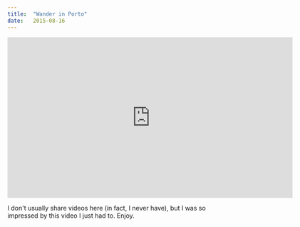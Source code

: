 ```yaml
---
title:  "Wander in Porto"
date:   2015-08-16
---
```


<iframe src="https://player.vimeo.com/video/134719869" width="640" height="360" frameborder="0" webkitallowfullscreen mozallowfullscreen allowfullscreen></iframe>

I don't usually share videos here (in fact, I never have), but I was so impressed by this video I just had to. Enjoy.